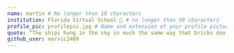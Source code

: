 ```yaml
---
name: martin # No longer than 18 characters
institution: Florida Virtual School 🚩 # no longer than 58 characters
profile_pic: profilepic.jpg # Name and extension of your profile picture(ex. mona.png)
quote: “The ships hung in the sky in much the same way that bricks don't.” # no longer than 100 characters
github_user: marvic2409
---
```

